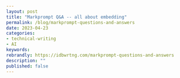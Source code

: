 ```yaml
---
layout: post
title: "Markprompt Q&A -- all about embedding"
permalink: /blog/markprompt-questions-and-answers
date: 2023-04-23
categories:
- technical-writing
- AI
keywords: 
rebrandly: https://idbwrtng.com/markprompt-questions-and-answers
description: ""
published: false
---
```


